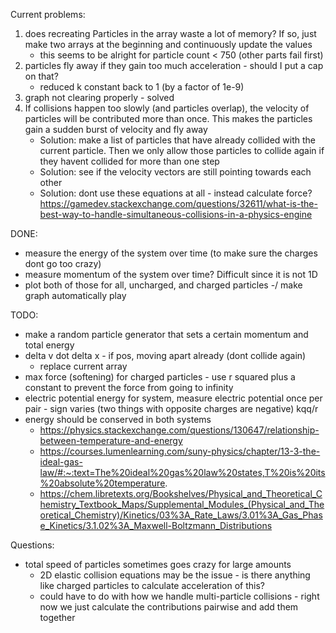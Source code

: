 Current problems:

1. does recreating Particles in the array waste a lot of memory? If so,
   just make two arrays at the beginning and continuously update the values
   - this seems to be alright for particle count < 750 (other parts fail first)
2. particles fly away if they gain too much acceleration - should I put a cap on that?
   - reduced k constant back to 1 (by a factor of 1e-9)
3. graph not clearing properly - solved
4. If collisions happen too slowly (and particles overlap), the velocity of particles will be contributed more than once.
   This makes the particles gain a sudden burst of velocity and fly away
   - Solution: make a list of particles that have already collided with the current particle.
     Then we only allow those particles to collide again if they havent collided for more than one step
   - Solution: see if the velocity vectors are still pointing towards each other
   - Solution: dont use these equations at all - instead calculate force?
     https://gamedev.stackexchange.com/questions/32611/what-is-the-best-way-to-handle-simultaneous-collisions-in-a-physics-engine

DONE:

- measure the energy of the system over time (to make sure the charges dont go too crazy)
- measure momentum of the system over time? Difficult since it is not 1D
- plot both of those for all, uncharged, and charged particles
  -/ make graph automatically play

TODO:

- make a random particle generator that sets a certain momentum and total energy
- delta v dot delta x - if pos, moving apart already (dont collide again)
  - replace current array
- max force (softening) for charged particles - use r squared plus a constant to prevent the force from going to infinity
- electric potential energy for system, measure electric potential once per pair - sign varies (two things with opposite charges are negative) kqq/r
- energy should be conserved in both systems
  - https://physics.stackexchange.com/questions/130647/relationship-between-temperature-and-energy
  - https://courses.lumenlearning.com/suny-physics/chapter/13-3-the-ideal-gas-law/#:~:text=The%20ideal%20gas%20law%20states,T%20is%20its%20absolute%20temperature.
  - https://chem.libretexts.org/Bookshelves/Physical_and_Theoretical_Chemistry_Textbook_Maps/Supplemental_Modules_(Physical_and_Theoretical_Chemistry)/Kinetics/03%3A_Rate_Laws/3.01%3A_Gas_Phase_Kinetics/3.1.02%3A_Maxwell-Boltzmann_Distributions

Questions:

- total speed of particles sometimes goes crazy for large amounts
  - 2D elastic collision equations may be the issue - is there anything like charged particles to calculate acceleration of this?
  - could have to do with how we handle multi-particle collisions - right now we just calculate the contributions pairwise and add them together
